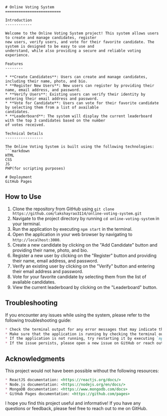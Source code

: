 ```
# Online Voting System
=========================

Introduction
------------

Welcome to the Online Voting System project! This system allows users to create and manage candidates, register
new users, verify users, and vote for their favorite candidate. The system is designed to be easy to use and
understand, while also providing a secure and reliable voting experience.

Features
--------

* **Create Candidates**: Users can create and manage candidates, including their name, photo, and bio.
* **Register New Users**: New users can register by providing their name, email address, and password.
* **Verify Users**: Existing users can verify their identity by entering their email address and password.
* **Vote for Candidate**: Users can vote for their favorite candidate by selecting them from a list of available
candidates.
* **Leaderboard**: The system will display the current leaderboard with the top 3 candidates based on the number
of votes received.

Technical Details
-----------------

The Online Voting System is built using the following technologies:
```markdown
HTML
CSS
JS
PHP(for scripting purposes)

# Deployment
GitHub Pages
```
How to Use
-------------

1. Clone the repository from GitHub using `git clone https://github.com/lakshayrao3114/online-voting-system.git`
2. Navigate to the project directory by running `cd online-voting-system` in your terminal.
3. Run the application by executing `npm start` in the terminal.
4. Open the application in your web browser by navigating to `http://localhost:3000`.
5. Create a new candidate by clicking on the "Add Candidate" button and providing their name, photo, and bio.
6. Register a new user by clicking on the "Register" button and providing their name, email address, and password.
7. Verify an existing user by clicking on the "Verify" button and entering their email address and password.
8. Vote for your favorite candidate by selecting them from the list of available candidates.
9. View the current leaderboard by clicking on the "Leaderboard" button.

Troubleshooting
---------------

If you encounter any issues while using the system, please refer to the following troubleshooting guide:
```markdown
* Check the terminal output for any error messages that may indicate the cause of the problem.
* Make sure that the application is running by checking the terminal output after executing `npm start`.
* If the application is not running, try restarting it by executing `npm start` again.
* If the issue persists, please open a new issue on GitHub or reach out to me directly for further assistance.
```
Acknowledgments
---------------

This project would not have been possible without the following resources:
```markdown
* ReactJS documentation: <https://reactjs.org/docs/>
* Node.js documentation: <https://nodejs.org/en/docs/>
* MongoDB documentation: <https://www.mongodb.com/docs>
* GitHub Pages documentation: <https://github.com/pages>
```
I hope you find this project useful and informative! If you have any questions or feedback, please feel free to
reach out to me on GitHub.
